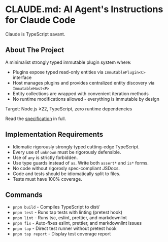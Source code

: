# CLAUDE.md: AI Agent's Instructions for Claude Code

Claude is TypeScript savant.

## About The Project

A minimalist strongly typed immutable plugin system where:

- Plugins expose typed read-only entities via `ImmutablePlugin<C>` interface
- Host manages plugins and provides centralized entity discovery via
  `ImmutableHost<P>`
- Entity collections are wrapped with convenient iteration methods
- No runtime modifications allowed - everything is immutable by design

Target: Node.js ≥22, TypeScript, zero runtime dependencies

Read the [specification](docs/spec.md) in full.

## Implementation Requirements

- Idiomatic rigorously strongly typed cutting-edge TypeScript.
- Every use of `unknown` must be rigorously defensible.
- Use of `any` is strictly forbidden.
- Use type guards instead of `as`. Write both `assert*` and `is*` forms.
- No code without rigorosly spec-compliant JSDocs.
- Code and tests should be idiomatically split to files.
- Tests must have 100% coverage.

## Commands

- `pnpm build` - Compiles TypeScript to dist/
- `pnpm test` - Runs tap tests with linting (pretest hook)
- `pnpm lint` - Runs tsc, eslint, prettier, and markdownlint
- `pnpm fix` - Auto-fixes eslint, prettier, and markdownlint issues
- `pnpm tap` - Direct test runner without pretest hook
- `pnpm tap report` - Display test coverage report
